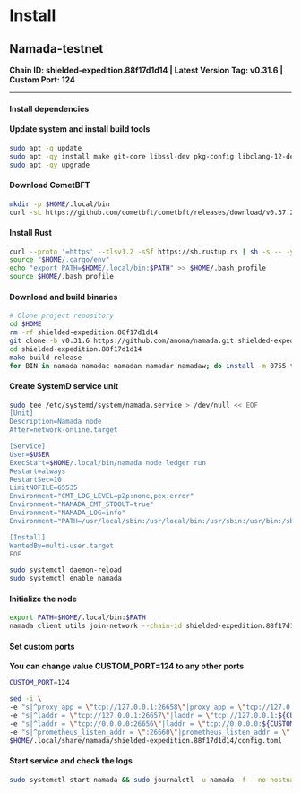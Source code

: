 # Install

## Namada-testnet

**Chain ID: shielded-expedition.88f17d1d14 | Latest Version Tag: v0.31.6 | Custom Port: 124**

***

#### Install dependencies

#### Update system and install build tools

```bash
sudo apt -q update
sudo apt -qy install make git-core libssl-dev pkg-config libclang-12-dev libudev-dev build-essential protobuf-compiler
sudo apt -qy upgrade
```

#### Download CometBFT

```bash
mkdir -p $HOME/.local/bin
curl -sL https://github.com/cometbft/cometbft/releases/download/v0.37.2/cometbft_0.37.2_linux_amd64.tar.gz | tar -C $HOME/.local/bin -xzf- cometbft
```

#### Install Rust

```bash
curl --proto '=https' --tlsv1.2 -sSf https://sh.rustup.rs | sh -s -- -y
source "$HOME/.cargo/env"
echo "export PATH=$HOME/.local/bin:$PATH" >> $HOME/.bash_profile
source $HOME/.bash_profile
```

#### Download and build binaries

```bash
# Clone project repository
cd $HOME
rm -rf shielded-expedition.88f17d1d14
git clone -b v0.31.6 https://github.com/anoma/namada.git shielded-expedition.88f17d1d14
cd shielded-expedition.88f17d1d14
make build-release
for BIN in namada namadac namadan namadar namadaw; do install -m 0755 target/release/$BIN $HOME/.local/bin/$BIN; done
```

#### Create SystemD service unit

```bash
sudo tee /etc/systemd/system/namada.service > /dev/null << EOF
[Unit]
Description=Namada node
After=network-online.target

[Service]
User=$USER
ExecStart=$HOME/.local/bin/namada node ledger run
Restart=always
RestartSec=10
LimitNOFILE=65535
Environment="CMT_LOG_LEVEL=p2p:none,pex:error"
Environment="NAMADA_CMT_STDOUT=true"
Environment="NAMADA_LOG=info"
Environment="PATH=/usr/local/sbin:/usr/local/bin:/usr/sbin:/usr/bin:/sbin:/bin:/usr/games:/usr/local/games:/snap/bin:$HOME/.local/bin"

[Install]
WantedBy=multi-user.target
EOF

sudo systemctl daemon-reload
sudo systemctl enable namada
```

#### Initialize the node

```bash
export PATH=$HOME/.local/bin:$PATH
namada client utils join-network --chain-id shielded-expedition.88f17d1d14 # --genesis-validator bengt
```

#### Set custom ports

**You can change value CUSTOM\_PORT=124 to any other ports**

```bash
CUSTOM_PORT=124
```

```bash
sed -i \
-e "s|^proxy_app = \"tcp://127.0.0.1:26658\"|proxy_app = \"tcp://127.0.0.1:${CUSTOM_PORT}58\"|" \
-e "s|^laddr = \"tcp://127.0.0.1:26657\"|laddr = \"tcp://127.0.0.1:${CUSTOM_PORT}57\"|" \
-e "s|^laddr = \"tcp://0.0.0.0:26656\"|laddr = \"tcp://0.0.0.0:${CUSTOM_PORT}56\"|" \
-e "s|^prometheus_listen_addr = \":26660\"|prometheus_listen_addr = \":${CUSTOM_PORT}66\"|" \
$HOME/.local/share/namada/shielded-expedition.88f17d1d14/config.toml
```

#### Start service and check the logs

```bash
sudo systemctl start namada && sudo journalctl -u namada -f --no-hostname -o cat
```
